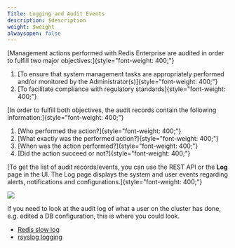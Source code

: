```yaml
---
Title: Logging and Audit Events
description: $description
weight: $weight
alwaysopen: false
---
```

[Management actions performed with Redis Enterprise are audited in order
to fulfill two major objectives:]{style="font-weight: 400;"}

1.  [To ensure that system management tasks are appropriately performed
    and/or monitored by the Administrator(s)]{style="font-weight: 400;"}
2.  [To facilitate compliance with regulatory
    standards]{style="font-weight: 400;"}

[In order to fulfill both objectives, the audit records contain the
following information:]{style="font-weight: 400;"}

1.  [Who performed the action?]{style="font-weight: 400;"}
2.  [What exactly was the performed action?]{style="font-weight: 400;"}
3.  [When was the action performed?]{style="font-weight: 400;"}
4.  [Did the action succeed or not?]{style="font-weight: 400;"}

[To get the list of audit records/events, you can use the REST API or
the **Log** page in the UI. The Log page displays the system and user
events regarding alerts, notifications and
configurations.]{style="font-weight: 400;"}

![](https://lh3.googleusercontent.com/7mYBah2_66GuMuFE4rm-po4ttoHJ41Mb8DClsJmdyw41NoLJOZSf10jiOV2b5IN0pGvfcT01kyb2o6v1e_FJH0iQrsRws2s7gTkn70BJIzx56EwUotx3JDHzWThPtHBb2MfcfOVd)

If you need to look at the audit log of what a user on the cluster has
done, e.g. edited a DB configuration, this is where you could look.

-   [Redis slow
    log](/redis-enterprise-documentation/administering/logging/redis-slow-log/)
-   [rsyslog logging](/redis-enterprise-documentation/administering/logging/rsyslog-logging/)
